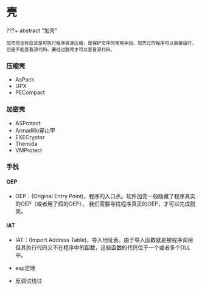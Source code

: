 # 壳

???+ abstract "加壳"

    加壳的全称应该是可执行程序资源压缩，是保护文件的常用手段。加壳过的程序可以直接运行，但是不能查看源代码。要经过脱壳才可以查看源代码。

  
### 压缩壳
* AsPack
* UPX
* PECompact
### 加密壳
* ASProtect
* Armadillo穿山甲
* EXECryptor
* Themida
* VMProtect

### 手脱
#### OEP
* OEP：(Original Entry Point)，程序的入口点。软件加壳一般隐藏了程序真实的OEP（或者用了假的OEP）， 我们需要寻找程序真正的OEP，才可以完成脱壳。

#### IAT
* IAT：(Import Address Table)，导入地址表。由于导入函数就是被程序调用但其执行代码又不在程序中的函数，这些函数的代码位于一个或者多个DLL中。


* esp定理
* 反调试绕过